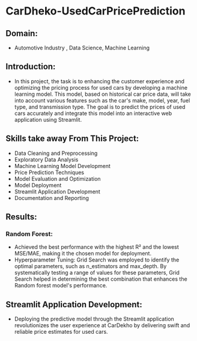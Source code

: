 # CarDheko-UsedCarPricePrediction

## Domain:
* Automotive Industry , Data Science, Machine Learning
## Introduction:
* In this project, the task is to enhancing the customer experience and 
optimizing the pricing process for used cars by developing a machine learning 
model. This model, based on historical car price data, will take into account 
various features such as the car's make, model, year, fuel type, and transmission 
type. The goal is to predict the prices of used cars accurately and integrate this 
model into an interactive web application using Streamlit.
## Skills take away From This Project:
* Data Cleaning and Preprocessing
* Exploratory Data Analysis
* Machine Learning Model Development
* Price Prediction Techniques
* Model Evaluation and Optimization
* Model Deployment
* Streamlit Application Development
* Documentation and Reporting
## Results: 
### Random Forest: 
* Achieved the best performance with the highest R² and the lowest 
MSE/MAE, making it the chosen model for deployment.
* Hyperparameter Tuning: Grid Search was employed to identify the 
optimal parameters, such as n_estimators and max_depth. By 
systematically testing a range of values for these parameters, Grid Search 
helped in determining the best combination that enhances the Random 
forest model's performance.
##  Streamlit Application Development:
 * Deploying the predictive model through the Streamlit application 
revolutionizes the user experience at CarDekho by delivering swift and 
reliable price estimates for used cars. 
